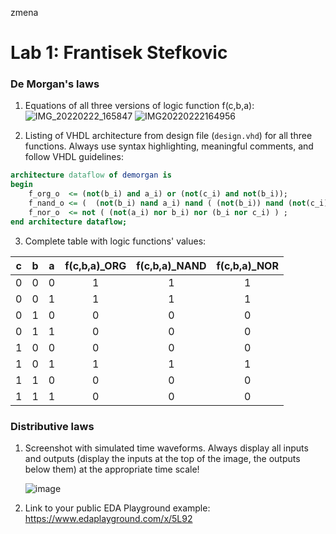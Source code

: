 zmena 
# Lab 1: Frantisek Stefkovic

### De Morgan's laws

1. Equations of all three versions of logic function f(c,b,a):
   ![IMG_20220222_165847](https://user-images.githubusercontent.com/99807711/155172966-bf7c82f6-9c18-42b5-918b-600d28e87f3a.jpg)
   ![IMG20220222164956](https://user-images.githubusercontent.com/99807711/155172996-b7179dc1-f730-439d-a09d-88a6244670d2.jpg) 

2. Listing of VHDL architecture from design file (`design.vhd`) for all three functions. Always use syntax highlighting, meaningful comments, and follow VHDL guidelines:

```vhdl
architecture dataflow of demorgan is
begin
    f_org_o  <= (not(b_i) and a_i) or (not(c_i) and not(b_i));
    f_nand_o <= (  (not(b_i) nand a_i) nand ( (not(b_i)) nand (not(c_i)))  );
    f_nor_o  <= not ( (not(a_i) nor b_i) nor (b_i nor c_i) ) ;
end architecture dataflow;
```

3. Complete table with logic functions' values:

| **c** | **b** |**a** | **f(c,b,a)_ORG** | **f(c,b,a)_NAND** | **f(c,b,a)_NOR** |
| :-: | :-: | :-: | :-: | :-: | :-: |
| 0 | 0 | 0 | 1 | 1 | 1 |
| 0 | 0 | 1 | 1 | 1 | 1 |
| 0 | 1 | 0 | 0 | 0 | 0 |
| 0 | 1 | 1 | 0 | 0 | 0 |
| 1 | 0 | 0 | 0 | 0 | 0 |
| 1 | 0 | 1 | 1 | 1 | 1 |
| 1 | 1 | 0 | 0 | 0 | 0 |
| 1 | 1 | 1 | 0 | 0 | 0 |

### Distributive laws

1. Screenshot with simulated time waveforms. Always display all inputs and outputs (display the inputs at the top of the image, the outputs below them) at the appropriate time scale!

   ![image](https://user-images.githubusercontent.com/99807711/155171719-8abc9018-f3c2-4c7f-8f27-ae6c97778d7b.png)


2. Link to your public EDA Playground example:
   https://www.edaplayground.com/x/5L92
